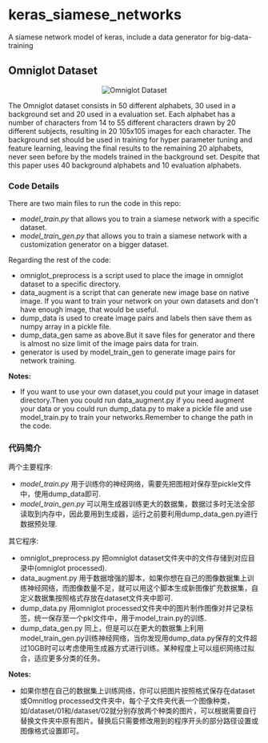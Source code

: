 # keras_siamese_networks
A siamese network model of keras, include a data generator for big-data-training

## Omniglot Dataset

<p align="center">
  <img src="https://user-images.githubusercontent.com/10371630/36079867-c94b19fe-0f7f-11e8-9ef8-6f017d214d43.png" alt="Omniglot Dataset"/>
</p>

The Omniglot dataset consists in 50 different alphabets, 30 used in a background set and 20 used in a evaluation set. Each alphabet has a number of characters from 14 to 55 different characters drawn by 20 different subjects, resulting in 20 105x105 images for each character. The background set should be used in training for hyper parameter tuning and feature learning, leaving the final results to the remaining 20 alphabets, never seen before by the models trained in the background set. Despite that this paper uses 40 background alphabets and 10 evaluation alphabets. 

### Code Details

There are two main files to run the code in this repo: 
- *model_train.py* that allows you to train a siamese network with a specific dataset. 
- *model_train_gen.py* that allows you to train a siamese network with a customization generator on a bigger dataset. 

Regarding the rest of the code:
- omniglot_preprocess is a script used to place the image in omniglot dataset to a specific directory. 
- data_augment is a script that can generate new image base on native image. If you want to train your network on your own datasets and don't have enough image, that would be useful.
- dump_data is used to create image pairs and labels then save them as numpy array in a pickle file.
- dump_data_gen same as above.But it save files for generator and there is almost no size limit of the image pairs data for train.
- generator is used by model_train_gen to generate image pairs for network training.

**Notes:**
- If you want to use your own dataset,you could put your image in dataset directory.Then you could run data_augment.py if you need augment your data or you could run dump_data.py to make a pickle file and use model_train.py to train your networks.Remember to change the path in the code.

### 代码简介

两个主要程序: 
- *model_train.py* 用于训练你的神经网络，需要先把图相对保存至pickle文件中，使用dump_data即可. 
- *model_train_gen.py* 可以用生成器训练更大的数据集，数据过多时无法全部读取到内存中，因此要用到生成器，运行之前要利用dump_data_gen.py进行数据预处理. 

其它程序:
- omniglot_preprocess.py 把omniglot dataset文件夹中的文件存储到对应目录中(omniglot processed). 
- data_augment.py 用于数据增强的脚本，如果你想在自己的图像数据集上训练神经网络，而图像数量不足，就可以用这个脚本生成新图像扩充数据集，自定义数据集按照格式存放在dataset文件夹中即可.
- dump_data.py 用omniglot processed文件夹中的图片制作图像对并记录标签，统一保存至一个pkl文件中，用于model_train.py的训练.
- dump_data_gen.py 同上，但是可以在更大的数据集上利用model_train_gen.py训练神经网络，当你发现用dump_data.py保存的文件超过10GB时可以考虑使用生成器方式进行训练。某种程度上可以组织网络过拟合，适应更多分类的任务。

**Notes:**
- 如果你想在自己的数据集上训练网络，你可以把图片按照格式保存在dataset或Omnitlog processed文件夹中，每个子文件夹代表一个图像种类，如/dataset/01和/dataset/02就分别存放两个种类的图片，可以根据需要自行替换文件夹中原有图片。替换后只需要修改用到的程序开头的部分路径设置或图像格式设置即可。

